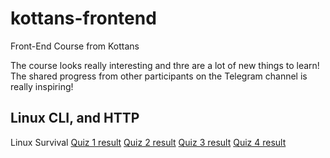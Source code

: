 # kottans-frontend
Front-End Course from Kottans

The course looks really interesting and thre are a lot of new things to learn! The shared progress from other participants on the Telegram channel is really inspiring!

## Linux CLI, and HTTP

Linux Survival
[Quiz 1 result](/assets/LinuxSurvivalQuiz1.png)
[Quiz 2 result](/assets/LinuxSurvivalQuiz2.png)
[Quiz 3 result](/assets/LinuxSurvivalQuiz3.png)
[Quiz 4 result](/assets/LinuxSurvivalQuiz4.png)